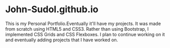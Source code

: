 # John-Sudol.github.io
This is my Personal Portfolio.Eventually it'll have my projects.
It was made from scratch using HTML5 and CSS3. 
Rather than using Bootstrap, I implemented CSS Grids and CSS Flexboxes.
I plan to continue working on it and eventually adding projects that I have worked on.
